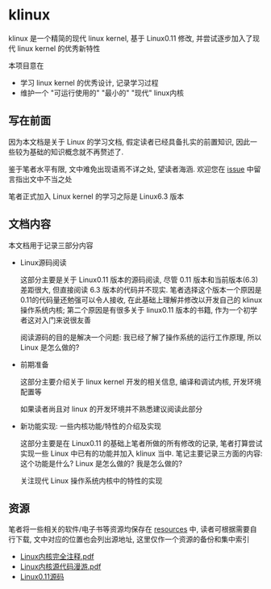 # klinux

klinux 是一个精简的现代 linux kernel, 基于 Linux0.11 修改, 并尝试逐步加入了现代 linux kernel 的优秀新特性

本项目意在

- 学习 linux kernel 的优秀设计, 记录学习过程
- 维护一个 "可运行使用的" "最小的" "现代" linux内核

## 写在前面

因为本文档是关于 Linux 的学习文档, 假定读者已经具备扎实的前置知识, 因此一些较为基础的知识概念就不再赘述了.

鉴于笔者水平有限, 文中难免出现语焉不详之处, 望读者海涵. 欢迎您在 [issue](https://github.com/luzhixing12345/klinux/issues) 中留言指出文中不当之处

笔者正式加入 Linux kernel 的学习之际是 Linux6.3 版本

## 文档内容

本文档用于记录三部分内容

- Linux源码阅读

  这部分主要是关于 Linux0.11 版本的源码阅读, 尽管 0.11 版本和当前版本(6.3)差距很大, 但直接阅读 6.3 版本的代码并不现实. 笔者选择这个版本一个原因是0.11的代码量还勉强可以令人接收, 在此基础上理解并修改以开发自己的 klinux 操作系统内核; 第二个原因是有很多关于 linux0.11 版本的书籍, 作为一个初学者这对入门来说很友善

  阅读源码的目的是解决一个问题: 我已经了解了操作系统的运行工作原理, 所以 Linux 是怎么做的?

- 前期准备

  这部分主要介绍关于 linux kernel 开发的相关信息, 编译和调试内核, 开发环境配置等

  如果读者尚且对 linux 的开发环境并不熟悉建议阅读此部分

- 新功能实现: 一些内核功能/特性的介绍及实现

  这部分主要是在 Linux0.11 的基础上笔者所做的所有修改的记录, 笔者打算尝试实现一些 Linux 中已有的功能并加入 klinux 当中. 笔记主要记录三方面的内容: 这个功能是什么? Linux 是怎么做的? 我是怎么做的?

  关注现代 Linux 操作系统内核中的特性的实现

## 资源

笔者将一些相关的软件/电子书等资源均保存在 [resources](https://github.com/luzhixing12345/klinux/releases/tag/v0.0.1) 中, 读者可根据需要自行下载, 文中对应的位置也会列出源地址, 这里仅作一个资源的备份和集中索引

- [Linux内核完全注释.pdf](https://github.com/luzhixing12345/klinux/releases/download/v0.0.1/Linux-00.pdf)
- [Linux内核源代码漫游.pdf](https://github.com/luzhixing12345/klinux/releases/download/v0.0.1/Linux-02.pdf)
- [Linux0.11源码](https://github.com/luzhixing12345/klinux/releases/download/v0.0.1/linux-0.11.tar.Z)